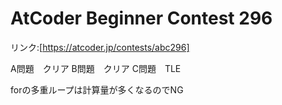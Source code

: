 # AtCoder Beginner Contest 296

リンク:[https://atcoder.jp/contests/abc296]

A問題　クリア
B問題　クリア
C問題　TLE

forの多重ループは計算量が多くなるのでNG
